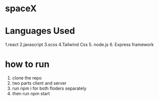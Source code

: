 # spaceX

# Languages Used
1.react
2.javascript
3.scss
4.Tailwind Css
5. node.js
6. Express framework


# how to run
1. clone the repo
2. two parts client and server
3. run npm i for both floders separately
4. then run npm start
